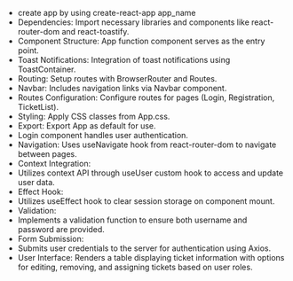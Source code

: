 - create app by using create-react-app app_name
- Dependencies: Import necessary libraries and components like react-router-dom and react-toastify.
- Component Structure: App function component serves as the entry point.
- Toast Notifications: Integration of toast notifications using ToastContainer.
- Routing: Setup routes with BrowserRouter and Routes.
- Navbar: Includes navigation links via Navbar component.
- Routes Configuration: Configure routes for pages (Login, Registration, TicketList).
- Styling: Apply CSS classes from App.css.
- Export: Export App as default for use.
- Login component handles user authentication.
- Navigation:
  Uses useNavigate hook from react-router-dom to navigate between pages.
- Context Integration:
- Utilizes context API through useUser custom hook to access and update user data.
- Effect Hook:
- Utilizes useEffect hook to clear session storage on component mount.
- Validation:
- Implements a validation function to ensure both username and password are provided.
- Form Submission:
- Submits user credentials to the server for authentication using Axios.
- User Interface:
  Renders a table displaying ticket information with options for editing, removing, and assigning tickets based on user roles.